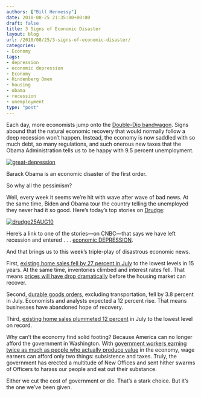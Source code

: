 ```yaml
---
authors: ["Bill Hennessy"]
date: 2010-08-25 21:35:00+00:00
draft: false
title: 3 Signs of Economic Disaster
layout: blog
url: /2010/08/25/3-signs-of-economic-disaster/
categories:
- Economy
tags:
- depression
- economic depression
- Economy
- Hindenberg Omen
- housing
- obama
- recession
- unemployment
type: "post"
---
```


Each day, more economists jump onto the [Double-Dip bandwagon](https://blogs.wsj.com/marketbeat/2010/08/23/yes-folks-hindenburg-omen-tripped-again/). Signs abound that the natural economic recovery that would normally follow a deep recession won’t happen. Instead, the economy is now saddled with so much debt, so many regulations, and such onerous new taxes that the Obama Administration tells us to be happy with 9.5 percent unemployment.

 

[![great-depression](https://hennessysview.com/wp-content/uploads/2010/08/greatdepression_thumb.jpg)
](https://hennessysview.com/wp-content/uploads/2010/08/greatdepression.jpg)

 

Barack Obama is an economic disaster of the first order.

 

So why all the pessimism?

 

Well, every week it seems we’re hit with wave after wave of bad news. At the same time, Biden and Obama tour the country telling the unemployed they never had it so good. Here’s today’s top stories on [Drudge](https://www.drudgereport.com):

 

[![drudge25AUG10](https://hennessysview.com/wp-content/uploads/2010/08/drudge25AUG10.png)
](https://drudgereport.com)

 

Here’s a link to one of the stories—on CNBC—that says we have left recession and entered . . . [economic DEPRESSION](https://www.cnbc.com/id/38831550).

 

And that brings us to this week’s triple-play of disastrous economic news.

 

First, [existing home sales fell by 27 percent in July](https://online.wsj.com/article/SB10001424052748703447004575449352676306326.html?mod=WSJ_hps_LEFTWhatsNews) to the lowest levels in 15 years. At the same time, inventories climbed and interest rates fell. That means [prices will have drop dramatically](https://finance.yahoo.com/news/Home-Sales-Plunge-Prices-to-zacks-1841380794.html;_ylt=Ag_Tp0lP4hjUXuP9FRqbzi67YWsA;_ylu=X3oDMTFhdTMxcTE2BHBvcwM0BHNlYwNzcGVjaWFsRmVhdHVyZXMEc2xrA2hvbWVzYWxlc3BsdQ--?x=0) before the housing market can recover.

 

Second, [durable goods orders](https://online.wsj.com/article/SB10001424052748703632304575451094199930012.html?mod=WSJ_hps_LEFTWhatsNews), excluding transportation, fell by 3.8 percent in July. Economists and analysts expected a 12 percent rise. That means businesses have abandoned hope of recovery.

 

Third, [existing home sales plummeted 12 percent](https://finance.yahoo.com/news/July-new-home-sales-fall-to-apf-3029003398.html?x=0&sec=topStories&pos=main&asset=&ccode=) in July to the lowest level on record.

 

Why can’t the economy find solid footing? Because America can no longer afford the government in Washington. With [government workers earning twice as much as people who actually produce value](https://www.usatoday.com/money/economy/income/2010-08-10-1Afedpay10_ST_N.htm) in the economy, wage earners can afford only two things: subsistence and taxes. Truly, the government has erected a multitude of New Offices and sent hither swarms of Officers to harass our people and eat out their substance.

 

Either we cut the cost of government or die. That’s a stark choice. But it’s the one we’ve been given. 
